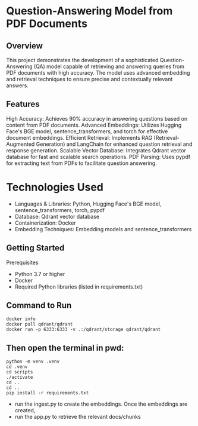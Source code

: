 # Question-Answering Model from PDF Documents

## Overview
This project demonstrates the development of a sophisticated Question-Answering (QA) model capable of retrieving and answering queries from PDF documents with high accuracy. The model uses advanced embedding and retrieval techniques to ensure precise and contextually relevant answers.

## Features
High Accuracy: Achieves 90% accuracy in answering questions based on content from PDF documents.
Advanced Embeddings: Utilizes Hugging Face's BGE model, sentence_transformers, and torch for effective document embeddings.
Efficient Retrieval: Implements RAG (Retrieval-Augmented Generation) and LangChain for enhanced question retrieval and response generation.
Scalable Vector Database: Integrates Qdrant vector database for fast and scalable search operations.
PDF Parsing: Uses pypdf for extracting text from PDFs to facilitate question answering.

# Technologies Used
- Languages & Libraries: Python, Hugging Face's BGE model, sentence_transformers, torch, pypdf
- Database: Qdrant vector database
- Containerization: Docker
- Embedding Techniques: Embedding models and sentence_transformers

## Getting Started
Prerequisites
- Python 3.7 or higher
- Docker
- Required Python libraries (listed in requirements.txt)

## Command to Run
```
docker info
docker pull qdrant/qdrant 
docker run -p 6333:6333 -v .:/qdrant/storage qdrant/qdrant
```

## Then open the terminal in pwd:
```
python -m venv .venv 
cd .venv 
cd scripts 
./activate
cd ..
cd ..
pip install -r requirements.txt
```

- run the ingest.py to create the embeddings. Once the embeddings are created,
- run the app.py to retrieve the relevant docs/chunks



